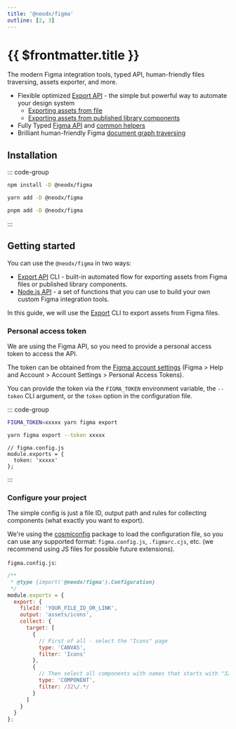 ```yaml
---
title: '@neodx/figma'
outline: [2, 3]
---
```


# {{ $frontmatter.title }}

The modern Figma integration tools, typed API, human-friendly files traversing, assets exporter, and more.

- Flexible optimized [Export API](./api/export/) - the simple but powerful way to automate your design system
  - [Exporting assets from file](recipes/export-file-assets.md)
  - [Exporting assets from published library components](./recipes/export-published-components.md)
- Fully Typed [Figma API](./api/figma-api.md) and [common helpers](./api/low-level/utils.md)
- Brilliant human-friendly Figma [document graph traversing](./recipes/traverse-figma-file.md)

## Installation

::: code-group

```bash [npm]
npm install -D @neodx/figma
```

```bash [yarn]
yarn add -D @neodx/figma
```

```bash [pnpm]
pnpm add -D @neodx/figma
```

:::

## Getting started

You can use the `@neodx/figma` in two ways:

- [Export API](./api/export/) CLI - built-in automated flow for exporting assets from Figma files or published library components.
- [Node.js API](./api/figma-api.md) - a set of functions that you can use to build your own custom Figma integration tools.

In this guide, we will use the [Export](./api/export/) CLI to export assets from Figma files.

### Personal access token

We are using the Figma API, so you need to provide a personal access token to access the API.

The token can be obtained from the [Figma account settings](https://www.figma.com/developers/api#access-tokens) (Figma > Help and Account > Account Settings > Personal Access Tokens).

You can provide the token via the `FIGMA_TOKEN` environment variable, the `--token` CLI argument, or the `token` option in the configuration file.

::: code-group

```bash [Environment variable]
FIGMA_TOKEN=xxxxx yarn figma export
```

```bash [CLI argument]
yarn figma export --token xxxxx
```

```js{3} [Configuration file (not recommended)]
// figma.config.js
module.exports = {
  token: 'xxxxx'
};
```

:::

### Configure your project

The simple config is just a file ID, output path and rules for collecting components (what exactly you want to export).

We're using the [cosmiconfig](https://www.npmjs.com/package/cosmiconfig) package to load the configuration file, so you can use any supported format:
`figma.config.js`, `.figmarc.cjs`, etc. (we recommend using JS files for possible future extensions).

`figma.config.js`:

```javascript
/**
 * @type {import('@neodx/figma').Configuration}
 */
module.exports = {
  export: {
    fileId: 'YOUR_FILE_ID_OR_LINK',
    output: 'assets/icons',
    collect: {
      target: [
        {
          // First of all - select the "Icons" page
          type: 'CANVAS',
          filter: 'Icons'
        },
        {
          // Then select all components with names that starts with "32/"
          type: 'COMPONENT',
          filter: /32\/.*/
        }
      ]
    }
  }
};
```
